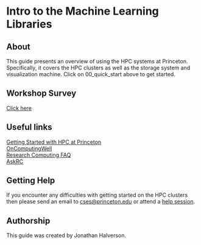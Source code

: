 # Intro to the Machine Learning Libraries

## About
This guide presents an overview of using the HPC systems at Princeton. Specifically, it covers the HPC clusters as well as the storage system and visualization machine. Click on 00_quick_start above to get started.

## Workshop Survey
[Click here](https://forms.gle/WhoAcb1J82XVTqq38)

## Useful links
[Getting Started with HPC at Princeton](https://researchcomputing.princeton.edu/education/online-tutorials/getting-started)  
[OnComputingWell](https://oncomputingwell.princeton.edu)  
[Research Computing FAQ](https://researchcomputing.princeton.edu/faq)  
[AskRC](https://researchcomputing.princeton.edu/about/contact/ask-research-computing)

## Getting Help

If you encounter any difficulties with getting started on the HPC clusters then please send an email to <a href="mailto:cses@princeton.edu">cses@princeton.edu</a> or attend a <a href="https://researchcomputing.princeton.edu/education/help-sessions">help session</a>.

## Authorship

This guide was created by Jonathan Halverson.
